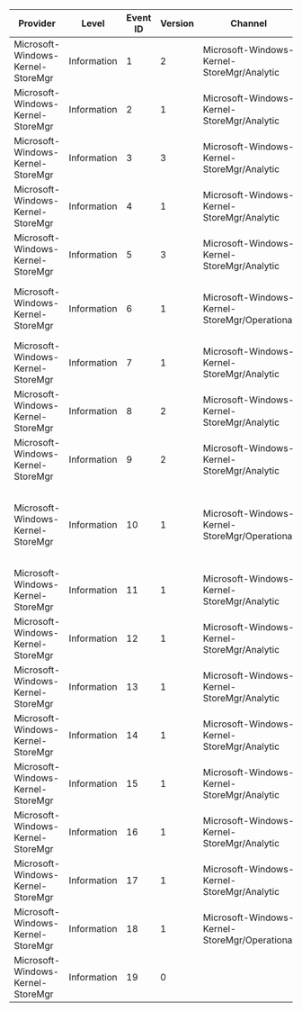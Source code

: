 Provider                           |  Level        |  Event ID  |  Version  |  Channel                                        |  Task              |  Opcode  |  Keyword               |  Message
-----------------------------------|---------------|------------|-----------|-------------------------------------------------|--------------------|----------|------------------------|--------------------------------------------------------------------------------------------------------------------------------------------------------------------------------------
Microsoft-Windows-Kernel-StoreMgr  |  Information  |  1         |  2        |  Microsoft-Windows-Kernel-StoreMgr/Analytic     |  StoreAdd          |          |  StoreOps              |
Microsoft-Windows-Kernel-StoreMgr  |  Information  |  2         |  1        |  Microsoft-Windows-Kernel-StoreMgr/Analytic     |  StoreRemove       |          |  StoreOps              |
Microsoft-Windows-Kernel-StoreMgr  |  Information  |  3         |  3        |  Microsoft-Windows-Kernel-StoreMgr/Analytic     |  StoreCreate       |          |  StoreOps              |
Microsoft-Windows-Kernel-StoreMgr  |  Information  |  4         |  1        |  Microsoft-Windows-Kernel-StoreMgr/Analytic     |  StoreDelete       |          |  StoreOps              |
Microsoft-Windows-Kernel-StoreMgr  |  Information  |  5         |  3        |  Microsoft-Windows-Kernel-StoreMgr/Analytic     |  StoreRundown      |          |  StoreOps              |
Microsoft-Windows-Kernel-StoreMgr  |  Information  |  6         |  1        |  Microsoft-Windows-Kernel-StoreMgr/Operational  |  StoreCorruption   |          |  StoreOps StoreDiag    |  {FileBacked}Virtual Address: {VirtualAddress}Physical Address: {PhysicalAddress}Corruption Window Size: {Size}
Microsoft-Windows-Kernel-StoreMgr  |  Information  |  7         |  1        |  Microsoft-Windows-Kernel-StoreMgr/Analytic     |  StorePageRundown  |          |  StoreContentsRundown  |
Microsoft-Windows-Kernel-StoreMgr  |  Information  |  8         |  2        |  Microsoft-Windows-Kernel-StoreMgr/Analytic     |  RegionEvict       |          |  StoreOps              |
Microsoft-Windows-Kernel-StoreMgr  |  Information  |  9         |  2        |  Microsoft-Windows-Kernel-StoreMgr/Analytic     |  RegionWrite       |          |  StoreOps              |
Microsoft-Windows-Kernel-StoreMgr  |  Information  |  10        |  1        |  Microsoft-Windows-Kernel-StoreMgr/Operational  |  UnpersistFailure  |          |  StoreOps StoreDiag    |  A ReadyBoost cache failed to persist across boot. This may happen if the cache device was modified on another computer or if this computer was booted into another operating system.
Microsoft-Windows-Kernel-StoreMgr  |  Information  |  11        |  1        |  Microsoft-Windows-Kernel-StoreMgr/Analytic     |  StoreIoStats      |          |  StoreOps              |
Microsoft-Windows-Kernel-StoreMgr  |  Information  |  12        |  1        |  Microsoft-Windows-Kernel-StoreMgr/Analytic     |  GlobalStats       |          |  StoreOps              |
Microsoft-Windows-Kernel-StoreMgr  |  Information  |  13        |  1        |  Microsoft-Windows-Kernel-StoreMgr/Analytic     |  StoreEmpty        |          |  StoreOps              |
Microsoft-Windows-Kernel-StoreMgr  |  Information  |  14        |  1        |  Microsoft-Windows-Kernel-StoreMgr/Analytic     |  RegionRelease     |          |  StoreOps              |
Microsoft-Windows-Kernel-StoreMgr  |  Information  |  15        |  1        |  Microsoft-Windows-Kernel-StoreMgr/Analytic     |  RegionCompact     |  Start   |  StoreOps              |
Microsoft-Windows-Kernel-StoreMgr  |  Information  |  16        |  1        |  Microsoft-Windows-Kernel-StoreMgr/Analytic     |  RegionCompact     |  Stop    |  StoreOps              |
Microsoft-Windows-Kernel-StoreMgr  |  Information  |  17        |  1        |  Microsoft-Windows-Kernel-StoreMgr/Analytic     |  RegionRundown     |          |  StoreContentsRundown  |
Microsoft-Windows-Kernel-StoreMgr  |  Information  |  18        |  1        |  Microsoft-Windows-Kernel-StoreMgr/Operational  |  CacheTermination  |          |  StoreOps StoreDiag    |  {Reason}Device name: {DeviceDescription}Cache path: {ObjectPath}
Microsoft-Windows-Kernel-StoreMgr  |  Information  |  19        |  0        |                                                 |                    |          |                        |